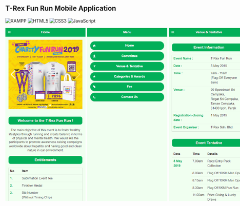 ## T-Rex Fun Run Mobile Application

![XAMPP](https://img.shields.io/badge/jQuery-0769AD?style=for-the-badge&logo=jquery&logoColor=white) ![HTML5](https://img.shields.io/badge/html5-%23E34F26.svg?style=for-the-badge&logo=html5&logoColor=white) ![CSS3](https://img.shields.io/badge/css3-%231572B6.svg?style=for-the-badge&logo=css3&logoColor=white) ![JavaScript](https://img.shields.io/badge/JavaScript-F7DF1E?style=for-the-badge&logo=javascript&logoColor=black)

<div style="display: flex; gap: 5px">
<img src="./picture/user-interface/1.png" alt="User Interface 1" width="250"/>
<img src="./picture/user-interface/2.png" alt="User Interface 2" width="250"/>
<img src="./picture/user-interface/3.png" alt="User Interface 3" width="250"/>
<img src="./picture/user-interface/4.png" alt="User Interface 4" width="250"/>
<img src="./picture/user-interface/5.png" alt="User Interface 5" width="250"/>
<div>

## Welcome! 👋

T-Rex Fun Run mobile application for web design technologies project assessment.
